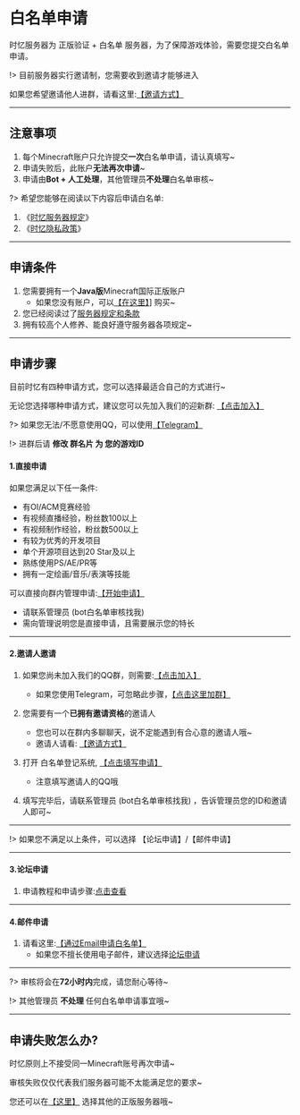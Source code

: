 # 白名单申请

时忆服务器为 正版验证 + 白名单 服务器，为了保障游戏体验，需要您提交白名单申请。

!> 目前服务器实行邀请制，您需要收到邀请才能够进入

如果您希望邀请他人进群，请看这里:[【邀请方式】](join/application/inviters.md)

-----

## 注意事项

1. 每个Minecraft账户只允许提交**一次**白名单申请，请认真填写~
2. 申请失败后，此账户**无法再次申请**~
3. 申请由**Bot + 人工处理**，其他管理员**不处理**白名单审核~

?> 希望您能够在阅读以下内容后申请白名单:

1. 《[时忆服务器规定](rules.md)》
2. 《[时忆隐私政策](https://www.mcshiyi.com/blog/about/privacy-policy.html)》

-----

## 申请条件

1. 您需要拥有一个**Java版**Minecraft国际正版账户
    - 如果您没有账户，可以[【在这里】](https://minecraft.net)] 购买~
2. 您已经阅读过了[服务器规定和条款](../join/rules.md)
3. 拥有较高个人修养、能良好遵守服务器各项规定~

-----

## 申请步骤

目前时忆有四种申请方式，您可以选择最适合自己的方式进行~

无论您选择哪种申请方式，建议您可以先加入我们的迎新群: [【点击加入】](https://jq.qq.com/?_wv=1027&k=59H04f1)

?> 如果您无法/不愿意使用QQ，可以使用[【Telegram】](https://t.me/joinchat/IdDH-Egtujuf1UzuCWznJw)

!> 进群后请 **修改 群名片 为 您的游戏ID**


#### 1.直接申请

如果您满足以下任一条件:  
- 有OI/ACM竞赛经验  
- 有视频直播经验，粉丝数100以上
- 有视频制作经验，粉丝数500以上
- 有较为优秀的开发项目
- 单个开源项目达到20 Star及以上
- 熟练使用PS/AE/PR等
- 拥有一定绘画/音乐/表演等技能

可以直接向群内管理申请:[【开始申请】](https://jq.qq.com/?_wv=1027&k=59H04f1)
- 请联系管理员 (bot白名单审核找我) 
- 需向管理说明您是直接申请，且需要展示您的特长

-----

#### 2.邀请人邀请

1. 如果您尚未加入我们的QQ群，则需要:[【点击加入】](https://jq.qq.com/?_wv=1027&k=59H04f1)
    - 如果您使用Telegram，可忽略此步骤，[【点击这里加群】](https://t.me/joinchat/IdDH-Egtujuf1UzuCWznJw)
2. 您需要有一个**已拥有邀请资格**的邀请人
    - 您也可以在群内多聊聊天，说不定能遇到有合心意的邀请人哦~
    - 邀请人请看: [【邀请方式】](join/application/inviters.md)
        
3. 打开 白名单登记系统, [【点击填写申请】](https://wj.qq.com/s2/3175997/f522)
    - 注意填写邀请人的QQ哦
    
4. 填写完毕后，请联系管理员 (bot白名单审核找我) ，告诉管理员您的ID和邀请人即可~

-----

!> 如果您不满足以上条件，可以选择  【论坛申请】/【邮件申请】

-----

#### 3.论坛申请

1. 申请教程和申请步骤:[点击查看](https://bbs.mcshiyi.com/d/27)
    
-----
 
#### 4.邮件申请

1. 请看这里:[【通过Email申请白名单】](join/application/whitelist-by-email.md)
    - 如果您不擅长使用电子邮件，建议选择[论坛申请](#3.论坛申请)

------

?> 审核将会在**72小时内**完成，请您耐心等待~

!> 其他管理员 **不处理** 任何白名单申请事宜哦~

------

## 申请失败怎么办?

时忆原则上不接受同一Minecraft账号再次申请~    

审核失败仅仅代表我们服务器可能不太能满足您的要求~    

您还可以在[【这里】](http://www.mcbbs.net/forum-server-1.html) 选择其他的正版服务器哦~
